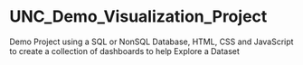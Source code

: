 # UNC_Demo_Visualization_Project
Demo Project using a SQL or NonSQL Database, HTML, CSS and JavaScript to create a collection of dashboards to help Explore a Dataset
